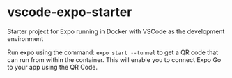 # vscode-expo-starter
Starter project for Expo running in Docker with VSCode as the development environment

Run expo using the command:
`expo start --tunnel` to get a QR code that can run from within the container. This will enable you to connect Expo Go to your app using the QR Code.
